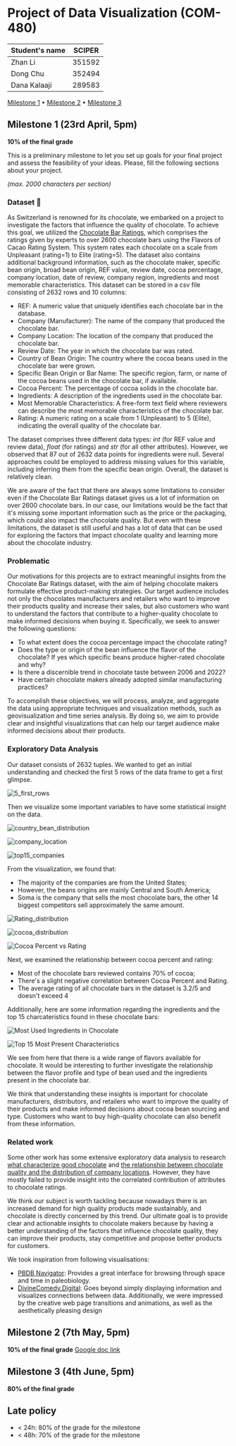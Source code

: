 # Project of Data Visualization (COM-480)

| Student's name | SCIPER |
|----------------|--------|
| Zhan Li        | 351592 |
| Dong Chu       | 352494 |
| Dana Kalaaji   | 289583 |

[Milestone 1](#milestone-1) • [Milestone 2](#milestone-2) • [Milestone 3](#milestone-3)

## Milestone 1 (23rd April, 5pm)

**10% of the final grade**

This is a preliminary milestone to let you set up goals for your final project and assess the feasibility of your ideas.
Please, fill the following sections about your project.

*(max. 2000 characters per section)*

### Dataset 🍫 

<!-- > Find a dataset (or multiple) that you will explore. Assess the quality of the data it contains and how much preprocessing / data-cleaning it will require before tackling visualization. We recommend using a standard dataset as this course is not about scraping nor data processing.
>
> Hint: some good pointers for finding quality publicly available datasets ([Google dataset search](https://datasetsearch.research.google.com/), [Kaggle](https://www.kaggle.com/datasets), [OpenSwissData](https://opendata.swiss/en/), [SNAP](https://snap.stanford.edu/data/) and [FiveThirtyEight](https://data.fivethirtyeight.com/)), you could use also the DataSets proposed by the ENAC (see the Announcements section on Zulip). -->

As Switzerland is renowned for its chocolate, we embarked on a project to investigate the factors that influence the quality of chocolate. To achieve this goal, we utilized the [Chocolate Bar Ratings](http://flavorsofcacao.com/chocolate_database.html), which comprises the ratings given by experts to over 2600 chocolate bars using the Flavors of Cacao Rating System. This system rates each chocolate on a scale from Unpleasant (rating=1) to Elite (rating=5). The dataset also contains additional background information, such as the chocolate maker, specific bean origin, broad bean origin, REF value, review date, cocoa percentage, company location, date of review, company region, ingredients and most memorable characteristics. This dataset can be stored in a csv file consisting of 2632 rows and 10 columns:
* REF: A numeric value that uniquely identifies each chocolate bar in the database.
* Company (Manufacturer): The name of the company that produced the chocolate bar.
* Company Location: The location of the company that produced the chocolate bar.
* Review Date: The year in which the chocolate bar was rated.
* Country of Bean Origin: The country where the cocoa beans used in the chocolate bar were grown.
* Specific Bean Origin or Bar Name: The specific region, farm, or name of the cocoa beans used in the chocolate bar, if available.
* Cocoa Percent: The percentage of cocoa solids in the chocolate bar.
* Ingredients: A description of the ingredients used in the chocolate bar.
* Most Memorable Characteristics: A free-form text field where reviewers can describe the most memorable characteristics of the chocolate bar.
* Rating: A numeric rating on a scale from 1 (Unpleasant) to 5 (Elite), indicating the overall quality of the chocolate bar.

The dataset comprises three different data types: *int* (for REF value and review data), *float* (for ratings) and *str* (for all other attributes). However, we observed that 87 out of 2632 data points for ingredients were null. Several approaches could be employed to address missing values for this variable, including inferring them from the specific bean origin. Overall, the dataset is relatively clean.

We are aware of the fact that there are always some limitations to consider even if the Chocolate Bar Ratings dataset gives us a lot of information on over 2600 chocolate bars. In our case, our limitations would be the fact that it's missing some important information such as the price or the packaging, which could also impact the chocolate quality. But even with these limitations, the dataset is still useful and has a lot of data that can be used for exploring the factors that impact chocolate quality and learning more about the chocolate industry.

### Problematic

<!-- > Frame the general topic of your visualization and the main axis that you want to develop.
> - What am I trying to show with my visualization?
> - Think of an overview for the project, your motivation, and the target audience. -->

Our motivations for this projects are to extract meaningful insights from the Chocolate Bar Ratings dataset, with the aim of helping chocolate makers formulate effective product-making strategies. Our target audience includes not only the chocolates manufacturers and retailers who want to improve their products quality and increase their sales, but also customers who want to understand the factors that contribute to a higher-quality chocolate to make informed decisions when buying it. Specifically, we seek to answer the following questions:

* To what extent does the cocoa percentage impact the chocolate rating?
* Does the type or origin of the bean influence the flavor of the chocolate? If yes which specific beans produce higher-rated chocolate and why?
* Is there a discernible trend in chocolate taste between 2006 and 2022?
* Have certain chocolate makers already adopted similar manufacturing practices?

To accomplish these objectives, we will process, analyze, and aggregate the data using appropriate techniques and visualization methods, such as geovisualization and time series analysis. By doing so, we aim to provide clear and insightful visualizations that can help our target audience make informed decisions about their products. 

### Exploratory Data Analysis

Our dataset consists of 2632 tuples. We wanted to get an initial understanding and checked the first 5 rows of the data frame to get a first glimpse.

![5_first_rows](https://user-images.githubusercontent.com/72870726/230516057-d837c8df-b048-44e7-8613-8f05e543ea9b.png)


Then we visualize some important variables to have some statistical insight on the data.

![country_bean_distribution](https://user-images.githubusercontent.com/72870726/230518147-612f9221-f229-48ea-84cd-1a95581754ed.png)

![company_location](https://user-images.githubusercontent.com/72870726/230518159-a09d8110-ee4c-44c8-8493-10961640f324.png)

![top15_companies](https://user-images.githubusercontent.com/72870726/230518376-c2afc5b2-62a0-4afd-987a-844949796630.png)



From the visualization, we found that:
- The majority of the companies are from the United States;
- However, the beans origins are mainly Central and South America;
- Soma is the company that sells the most chocolate bars, the other 14 biggest competitors sell approximately the same amount.



![Rating_distribution](https://user-images.githubusercontent.com/72870726/230518185-df33d328-69f9-4ac6-a677-1ee1fc144bc1.png)

![cocoa_distribution](https://user-images.githubusercontent.com/72870726/230518188-f21996da-0077-4f9d-a9f7-c523258a4d56.png)

![Cocoa Percent vs  Rating](https://user-images.githubusercontent.com/72870726/230518193-e65672dc-707f-485e-a9f5-1fe01660cd40.jpg)

Next, we examined the relationship between cocoa percent and rating:
- Most of the chocolate bars reviewed contains 70% of cocoa;
- There's a slight negative correlation between Cocoa Percent and Rating.
- The average rating of all chocolate bars in the dataset is 3.2/5 and doesn't exceed 4

Additionally, here are some information regarding the ingredients and the top 15 charcateristics found in these chocolate bars: 

![Most Used Ingredients in Chocolate](https://user-images.githubusercontent.com/72870726/230518216-e3879ec5-aa2e-4ff4-89a9-4ff3b860f575.png)

![Top 15 Most Present Characteristics](https://user-images.githubusercontent.com/72870726/230519592-0164f322-50fe-40c0-aafe-e0957590440d.png)

We see from here that there is a wide range of flavors available for chocolate. It would be interesting to further investigate the relationship between the flavor profile and type of bean used and the ingredients present in the chocolate bar.

We think that understanding these insights is important for chocolate manufacturers, distributors, and retailers who want to improve the quality of their products and make informed decisions about cocoa bean sourcing and type. Customers who want to buy high-quality chocolate can also benefit from these information.

### Related work

Some other work has some extensive exploratory data analysis to research [what characterize good chocolate](https://www.kaggle.com/code/allunia/how-good-does-your-chocolate-taste) and [the relationship between chocolate quality and the distribution of company locations](https://www.kaggle.com/code/fangya/chocolate-bar-rating-eda-anova-svm). However, they have mostly failed to provide insight into the correlated contribution of attributes to chocolate ratings.

We think our subject is worth tackling because nowadays there is an increased demand for high quality products made sustainably, and chocolate is directly concerned by this trend. Our ultimate goal is to provide clear and actionable insights to chocolate makers because by having a better understanding of the factors that influence chocolate quality, they can improve their products, stay competitive and propose better products for customers.

We took inspiration from following visualisations:
* [PBDB Navigator](https://paleobiodb.org/navigator/): Provides a great interface for browsing through space and time in paleobiology.
* [DivineComedy.Digital](https://divinecomedy.digital/#/): Goes beyond simply displaying information and visualizes connections between data. Additionally, we were impressed by the creative web page transitions and animations, as well as the aesthetically pleasing design

## Milestone 2 (7th May, 5pm)

**10% of the final grade**
[Google doc link](https://docs.google.com/document/d/1lCnjaaWnchywwXml7JmDGbghAELjbt6UbifbG0h6WqU/edit?usp=sharing)

## Milestone 3 (4th June, 5pm)

**80% of the final grade**


## Late policy

- < 24h: 80% of the grade for the milestone
- < 48h: 70% of the grade for the milestone

